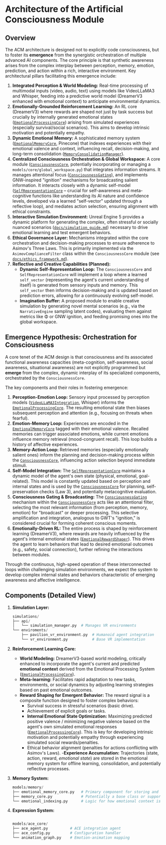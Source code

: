 # Architecture of the Artificial Consciousness Module

## Overview

The ACM architecture is designed not to explicitly code consciousness, but to foster its **emergence** from the synergistic orchestration of multiple advanced AI components. The core principle is that synthetic awareness arises from the complex interplay between perception, memory, emotion, prediction, and action within a rich, interactive environment. Key architectural pillars facilitating this emergence include:

1. **Integrated Perception & World Modeling:** Real-time processing of multimodal inputs (video, audio, text) using models like VideoLLaMA3 and Whisper, feeding into a predictive world model (DreamerV3 enhanced with emotional context) to anticipate environmental dynamics.
2. **Emotionally-Grounded Reinforcement Learning:** An RL core (DreamerV3) where rewards are shaped not just by task success but crucially by internally generated emotional states ([`EmotionalProcessingCore`](../models/emotion/emotional_processing.py)) arising from simulated experiences (especially survival/social scenarios). This aims to develop intrinsic motivation and potentially empathy.
3. **Dynamic Emotional Memory:** A sophisticated memory system ([`EmotionalMemoryCore`](../models/memory/emotional_memory_core.py), Pinecone) that indexes experiences with their emotional valence and context, influencing recall, decision-making, and long-term consolidation ([`MemoryConsolidationManager`](../models/memory/consolidation.py)).
4. **Centralized Consciousness Orchestration & Global Workspace:** A core module ([`ConsciousnessCore`](../models/core/consciousness_core.py), potentially incorporating or managing a `models/core/global_workspace.py`) that integrates information streams. It manages attentional focus ([`ConsciousnessGating`](../models/core/consciousness_gating.py)), and implements GNW-inspired "ignition" mechanisms for broadcasting salient information. It interacts closely with a dynamic self-model ([`SelfRepresentationCore`](../models/self_model/self_representation_core.py) – crucial for self-awareness and meta-cognitive functions like understanding its AI nature and confidence levels, developed via a learned "self-vector" updated through a reflective loop), and mediates action selection, ensuring alignment with ethical constraints.
5. **Interactive Simulation Environment:** Unreal Engine 5 provides a dynamic platform for generating the complex, often stressful or socially nuanced scenarios ([`docs/simulation_guide.md`](docs/simulation_guide.md)) necessary to drive emotional learning and test emergent behaviors.
6. **Ethical Governance Layer:** Mechanisms integrated within the core orchestration and decision-making processes to ensure adherence to Asimov's Three Laws. This is primarily implemented via the `AsimovComplianceFilter` class within the `ConsciousnessCore` module (see [`docs/ethics_framework.md`](docs/ethics_framework.md)).
7. **Reflective and Creative Capabilities (Planned):**
    * **Dynamic Self-Representation Loop:** The `ConsciousnessCore` and `SelfRepresentationCore` will implement a loop where a learned `self_vector` (representing the agent's current understanding of itself) is generated from sensory inputs and memory. This `self_vector` then informs decision-making and is updated based on prediction errors, allowing for a continuously evolving self-model.
    * **Imagination Buffer:** A proposed module to enable creative simulation by generating novel mental scenarios (e.g., via the `NarrativeEngine` sampling latent codes), evaluating them against metrics like Φ or GNW ignition, and feeding promising ones into the global workspace.

## Emergence Hypothesis: Orchestration for Consciousness

A core tenet of the ACM design is that consciousness and its associated functional awareness capacities (meta-cognition, self-awareness, social awareness, situational awareness) are not explicitly programmed but **emerge** from the complex, dynamic interplay of its specialized components, orchestrated by the `ConsciousnessCore`.

The key components and their roles in fostering emergence:

1. **Perception-Emotion Loop:** Sensory input processed by perception models ([`VideoLLaMA3Integration`](models/integration/video_llama3_integration.py), Whisper) informs the [`EmotionalProcessingCore`](models/emotion/emotional_processing.py). The resulting emotional state then biases subsequent perception and attention (e.g., focusing on threats when fearful).
2. **Emotion-Memory Loop:** Experiences are encoded in the [`EmotionalMemoryCore`](models/memory/emotional_memory_core.py) tagged with their emotional valence. Recalled memories can trigger associated emotions, while current emotions influence memory retrieval (mood-congruent recall). This loop builds a history of affective experiences.
3. **Memory-Action Loop:** Retrieved memories (especially emotionally salient ones) inform the planning and decision-making process within the [`ConsciousnessCore`](models/core/consciousness_core.py), influencing action selection beyond immediate stimuli.
4. **Self-Model Integration:** The [`SelfRepresentationCore`](models/self_model/self_representation_core.py) maintains a dynamic model of the agent's own state (physical, emotional, goal-related). This model is constantly updated based on perception and internal states and is used by the [`ConsciousnessCore`](models/core/consciousness_core.py) for planning, self-preservation checks (Law 3), and potentially metacognitive evaluation.
5. **Consciousness Gating & Broadcasting:** The [`ConsciousnessGating`](models/core/consciousness_gating.py) mechanism within the [`ConsciousnessCore`](models/core/consciousness_core.py) acts like an attentional filter, selecting the most relevant information (from perception, memory, emotion) for "broadcast" or deeper processing. This selective amplification and integration, analogous to GWT's "ignition," is considered crucial for forming coherent conscious moments.
6. **Emotionally-Driven RL:** The entire process is shaped by reinforcement learning (DreamerV3), where rewards are heavily influenced by the agent's internal emotional states ([`EmotionalRewardShaper`](models/evaluation/consciousness_development.py)). This drives the agent to learn behaviors that lead to desired emotional outcomes (e.g., safety, social connection), further refining the interactions between modules.

Through the continuous, high-speed operation of these interconnected loops within challenging simulation environments, we expect the system to develop complex internal states and behaviors characteristic of emerging awareness and affective intelligence.

## Components (Detailed View)

1. **Simulation Layer:**

   ```python
   simulations/
   ├── api/
   │   └── simulation_manager.py  # Manages VR environments
   └── enviroments/
       ├── pavilion_vr_environment.py  # Humanoid agent integration
       └── vr_environment.py           # Base VR implementation

   ```

2. **Reinforcement Learning Core:**

   * **World Modeling:** DreamerV3-based world modeling, critically enhanced to incorporate the agent's current and predicted **emotional context** derived from the Emotional Processing System ([`EmotionalProcessingCore`](models/emotion/emotional_processing.py)).
   * **Meta-learning:** Facilitates rapid adaptation to new tasks, environments, or social dynamics by adjusting learning strategies based on past emotional outcomes.
   * **Reward Shaping for Emergent Behavior:** The reward signal is a composite function designed to foster complex behaviors:
     * Survival success in stressful scenarios (basic drive).
     * Achievement of explicit goals or tasks.
     * **Internal Emotional State Optimization:** Maximizing predicted positive valence / minimizing negative valence based on the agent's own simulated emotional responses ([`EmotionalProcessingCore`](models/emotion/emotional_processing.py)). This is key for developing intrinsic motivation and potentially empathy through experiencing simulated social rewards/penalties.
     * Ethical behavior alignment (penalties for actions conflicting with Asimov's Laws).
   -**Experience Accumulation:** Trajectories (state, action, reward, *emotional state*) are stored in the emotional memory system for offline learning, consolidation, and potentially reflective processes.

3. **Memory System:**

   ```python
   models/memory/
   ├── emotional_memory_core.py   # Primary component for storing and retrieving emotionally indexed experiences
   ├── memory_core.py             # Potentially a base class or supporting module for memory operations
   └── emotional_indexing.py      # Logic for how emotional context is indexed with memories
   ```

4. **Expression System:**

   ```python

   models/ace_core/
   ├── ace_agent.py          # ACE integration agent
   ├── ace_config.py         # Configuration handler
   └── animation_graph.py    # Emotion-animation mapping
   ```
